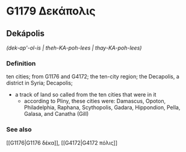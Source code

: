 # G1179 Δεκάπολις

## Dekápolis

_(dek-ap'-ol-is | theh-KA-poh-lees | thay-KA-poh-lees)_

### Definition

ten cities; from G1176 and G4172; the ten-city region; the Decapolis, a district in Syria; Decapolis; 

- a track of land so called from the ten cities that were in it
  - according to Pliny, these cities were: Damascus, Opoton, Philadelphia, Raphana, Scythopolis, Gadara, Hippondion, Pella, Galasa, and Canatha (Gill)

### See also

[[G1176|G1176 δέκα]], [[G4172|G4172 πόλις]]
